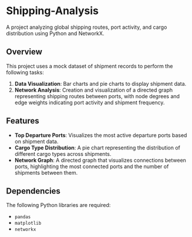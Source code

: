 # Shipping-Analysis

A project analyzing global shipping routes, port activity, and cargo distribution using Python and NetworkX.

## Overview

This project uses a mock dataset of shipment records to perform the following tasks:
1. **Data Visualization**: Bar charts and pie charts to display shipment data.
2. **Network Analysis**: Creation and visualization of a directed graph representing shipping routes between ports, with node degrees and edge weights indicating port activity and shipment frequency.

## Features
- **Top Departure Ports**: Visualizes the most active departure ports based on shipment data.
- **Cargo Type Distribution**: A pie chart representing the distribution of different cargo types across shipments.
- **Network Graph**: A directed graph that visualizes connections between ports, highlighting the most connected ports and the number of shipments between them.

## Dependencies

The following Python libraries are required:
- `pandas`
- `matplotlib`
- `networkx`
